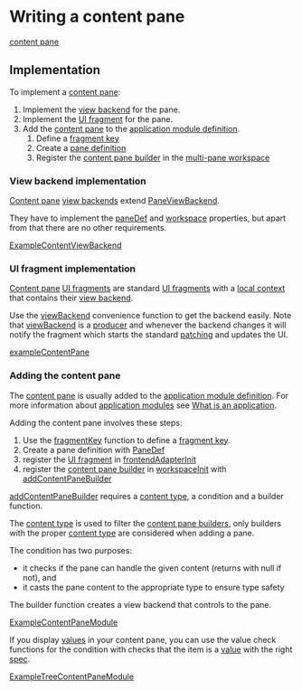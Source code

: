# Writing a content pane

[content pane](def://?inline)

## Implementation

To implement a [content pane](def://):

1. Implement the [view backend](def://) for the pane.
2. Implement the [UI fragment](def://) for the pane.
3. Add the [content pane](def://) to the [application module definition](def://).
   1. Define a [fragment key](def://) 
   2. Create a [pane definition](def://)
   3. Register the [content pane builder](def://) in the [multi-pane workspace](def://)

### View backend implementation

[Content pane](def://) [view backends](def://) extend [PaneViewBackend](class://). 

They have to implement the [paneDef](property://PaneViewBackend) and [workspace](proprerty://PaneViewBackend)
properties, but apart from that there are no other requirements.

[ExampleContentViewBackend](example://)

### UI fragment implementation

[Content pane](def://) [UI fragments](def://) are standard [UI fragments](def://) with a [local context](def://)
that contains their [view backend](def://).

Use the [viewBackend](function://) convenience function to get the backend easily. Note that
[viewBackend](function://) is a [producer](def://) and whenever the backend changes it will
notify the fragment which starts the standard [patching](def://) and updates the UI.

[exampleContentPane](example://)

### Adding the content pane

The [content pane](def://) is usually added to the [application module definition](def://). For more
information about [application modules](def://) see [What is an application](guide://).

Adding the content pane involves these steps:

1. Use the [fragmentKey](function://AppModule) function to define a [fragment key](def://).
2. Create a pane definition with [PaneDef](class://)
3. register the [UI fragment](def://) in [frontendAdapterInit](function://AppModule)
4. register the [content pane builder](def://) in [workspaceInit](function://AppModule) with [addContentPaneBuilder](function://AppModule)

[addContentPaneBuilder](function://AppModule) requires a [content type](def://), a condition and a builder function.

The [content type](def://) is used to filter the [content pane builders](def://), only builders with the
proper [content type](def://) are considered when adding a pane.

The condition has two purposes:

- it checks if the pane can handle the given content (returns with null if not), and
- it casts the pane content to the appropriate type to ensure type safety

The builder function creates a view backend that controls to the pane.

[ExampleContentPaneModule](example://)

If you display [values](def://) in your content pane, you can use the value check functions for
the condition with checks that the item is a [value](def://) with the right [spec](def://).

[ExampleTreeContentPaneModule](example://)